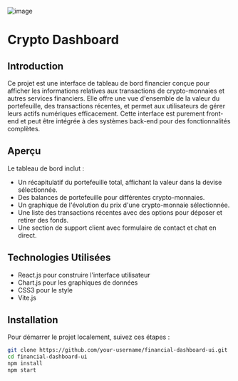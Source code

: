 ![image](https://github.com/Mathieu-Soussignan/Crypto_dashboard/assets/40361937/88c1457b-7447-4679-a71e-aac80f9a6cf1)

# Crypto Dashboard

## Introduction

Ce projet est une interface de tableau de bord financier conçue pour afficher les informations relatives aux transactions de crypto-monnaies et autres services financiers. Elle offre une vue d'ensemble de la valeur du portefeuille, des transactions récentes, et permet aux utilisateurs de gérer leurs actifs numériques efficacement. Cette interface est purement front-end et peut être intégrée à des systèmes back-end pour des fonctionnalités complètes.

## Aperçu

Le tableau de bord inclut :

- Un récapitulatif du portefeuille total, affichant la valeur dans la devise sélectionnée.
- Des balances de portefeuille pour différentes crypto-monnaies.
- Un graphique de l'évolution du prix d'une crypto-monnaie sélectionnée.
- Une liste des transactions récentes avec des options pour déposer et retirer des fonds.
- Une section de support client avec formulaire de contact et chat en direct.

## Technologies Utilisées

- React.js pour construire l'interface utilisateur
- Chart.js pour les graphiques de données
- CSS3 pour le style
- Vite.js

## Installation

Pour démarrer le projet localement, suivez ces étapes :

```bash
git clone https://github.com/your-username/financial-dashboard-ui.git
cd financial-dashboard-ui
npm install
npm start
